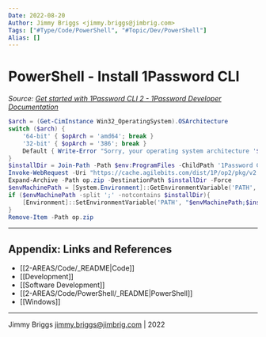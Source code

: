 ```yaml
---
Date: 2022-08-20
Author: Jimmy Briggs <jimmy.briggs@jimbrig.com>
Tags: ["#Type/Code/PowerShell", "#Topic/Dev/PowerShell"]
Alias: []
---
```


# PowerShell - Install 1Password CLI

*Source: [Get started with 1Password CLI 2 - 1Password Developer Documentation](https://developer.1password.com/docs/cli/get-started#:~:text=%24arch%20%3D%20)*

```powershell
$arch = (Get-CimInstance Win32_OperatingSystem).OSArchitecture
switch ($arch) {
    '64-bit' { $opArch = 'amd64'; break }
    '32-bit' { $opArch = '386'; break }
    Default { Write-Error "Sorry, your operating system architecture '$arch' is unsupported" -ErrorAction Stop }
}
$installDir = Join-Path -Path $env:ProgramFiles -ChildPath '1Password CLI'
Invoke-WebRequest -Uri "https://cache.agilebits.com/dist/1P/op2/pkg/v2.4.1/op_windows_$($opArch)_v2.4.1.zip" -OutFile op.zip
Expand-Archive -Path op.zip -DestinationPath $installDir -Force
$envMachinePath = [System.Environment]::GetEnvironmentVariable('PATH','machine')
if ($envMachinePath -split ';' -notcontains $installDir){
    [Environment]::SetEnvironmentVariable('PATH', "$envMachinePath;$installDir", 'Machine')
}
Remove-Item -Path op.zip
```

***

## Appendix: Links and References

- [[2-AREAS/Code/_README|Code]]
- [[Development]]
- [[Software Development]]
- [[2-AREAS/Code/PowerShell/_README|PowerShell]]
- [[Windows]]


***

Jimmy Briggs <jimmy.briggs@jimbrig.com> | 2022